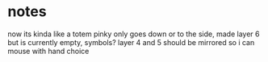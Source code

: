 # notes

now its kinda like a totem
pinky only goes down or to the side, made layer 6 but is currently empty, symbols?
layer 4 and 5 should be mirrored so i can mouse with hand choice
